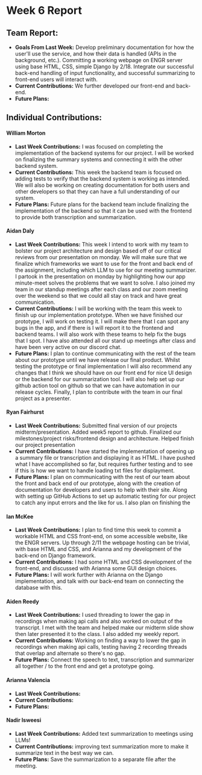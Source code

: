 # Week 6 Report

## Team Report:
- **Goals From Last Week:** Develop preliminary documentation for how the user'll use the service, and how their data is handled (APIs in the background, etc.). Committing a working webpage on ENGR server using base HTML, CSS, simple Django by 2/18. Integrate our successful back-end handling of input functionality, and successful summarizing to front-end users will interact with.
- **Current Contributions:** We further developed our front-end and back-end.
- **Future Plans:** 

## Individual Contributions:
#### William Morton
- **Last Week Contributions:** I was focused on completing the implementation of the backend systems for our project. I will be worked on finalizing the summary systems and connecting it with the other backend system.
- **Current Contributions:** This week the backend team is focused on adding tests to verify that the backend system is working as intended. We will also be working on creating documentation for both users and other developers so that they can have a full understanding of our system. 
- **Future Plans:** Future plans for the backend team include finalizing the implementation of the backend so that it can be used with the frontend to provide both transcription and summarization. 

#### Aidan Daly
- **Last Week Contributions:** This week I intend to work with my team to bolster our project architecture and design based off of our critical reviews from our presentation on monday. We will make sure that we finalize which frameworks we want to use for the front and back end of the assignment, including which LLM to use for our meeting summarizer. I partook in the presentation on monday by highlighting how our app minute-meet solves the problems that we want to solve. I also joined my team in our standup meetings after each class and our zoom meeting over the weekend so that we could all stay on track and have great communication. 
- **Current Contributions:** I will be working with the team this week to finish up our implementation prototype. When we have finished our prototype, I will work on testing it. I will make there that I can spot any bugs in the app, and if there is I will report it to the frontend and backend teams. I will also work with these teams to help fix the bugs that I spot. I have also attended all our stand up meetings after class and have been very active on our discord chat. 
- **Future Plans:** I plan to continue communicating with the rest of the team about our prototype until we have release our final product. Whilst testing the prototype or final implementation I will also recommend any changes that I think we should have on our front end for nice UI design or the backend for our summarization tool. I will also help set up our github action tool on github so that we can have automation in our release cycles. Finally, I plan to contribute with the team in our final project as a presenter. 

#### Ryan Fairhurst
- **Last Week Contributions:** Submitted final version of our projects midterm/presentation. Added week5 report to github. Finalized our milestones/project risks/frontend design and architecture. Helped finish our project presentation
- **Current Contributions:** I have started the implementation of opening up a summary file or transcription and displaying it as HTML. I have pushed what I have accomplished so far, but requires further testing and to see if this is how we want to handle loading txt files for displayment.
- **Future Plans:** I plan on communicating with the rest of our team about the front and back end of our prototype, along with the creation of documentation for developers and users to help with their site. Along with setting up GitHub Actions to set up automatic testing for our project to catch any input errors and the like for us. I also plan on finishing the 

#### Ian McKee
- **Last Week Contributions:** I plan to find time this week to commit a workable HTML and CSS front-end, on some accessible website, like the ENGR servers. Up through 2/11 the webpage hosting can be trivial, with base HTML and CSS, and Arianna and my development of the back-end on Django framework.
- **Current Contributions:** I had some HTML and CSS development of the front-end, and discussed with Arianna some GUI design choices.
- **Future Plans:** I will work further with Arianna on the Django implementation, and talk with our back-end team on connecting the database with this.

#### Aiden Reedy
- **Last Week Contributions:**  I used threading to lower the gap in recordings when making api calls and also worked on output of the transcript. I met with the team and helped make our midterm slide show then later presented it to the class. I also added my weekly report.
- **Current Contributions:** Working on finding a way to lower the gap in recordings when making api calls, testing having 2 recording threads that overlap and alternate so there's no gap.
- **Future Plans:**  Connect the speech to text, transcription and summarizer all together / to the front end and get a prototype going.

#### Arianna Valencia
- **Last Week Contributions:** 
- **Current Contributions:** 
- **Future Plans:** 

#### Nadir Isweesi
- **Last Week Contributions:** Added text summarization to meetings using LLMs!
- **Current Contributions:**  improving text summarization more to make it summarize text in the best way we can.
- **Future Plans:** Save the summarization to a separate file after the meeting.
